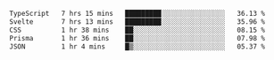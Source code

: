 <!--START_SECTION:waka-->

```txt
TypeScript   7 hrs 15 mins   █████████░░░░░░░░░░░░░░░░   36.13 %
Svelte       7 hrs 13 mins   █████████░░░░░░░░░░░░░░░░   35.96 %
CSS          1 hr 38 mins    ██░░░░░░░░░░░░░░░░░░░░░░░   08.15 %
Prisma       1 hr 36 mins    ██░░░░░░░░░░░░░░░░░░░░░░░   07.98 %
JSON         1 hr 4 mins     █▒░░░░░░░░░░░░░░░░░░░░░░░   05.37 %
```

<!--END_SECTION:waka-->

